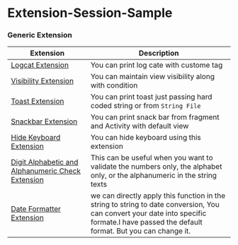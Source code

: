 # Extension-Session-Sample


### Generic Extension


| Extension                                                                                                             | Description                                                                                                                                                                              |
|-----------------------------------------------------------------------------------------------------------------------|------------------------------------------------------------------------------------------------------------------------------------------------------------------------------------------|
| <a href="/app/utils/log_extension.pdf" target="_blank">Logcat Extension</a>                                           | You can print log cate with custome tag                                                                                                                                                  |
| <a href="/app/utils/visibility_extension.pdf" target="_blank">Visibility Extension</a>                                | You can maintain view visibility along with condition                                                                                                                                    |
| <a href="/app/utils/toast_extension.jpg" target="_blank">Toast Extension</a>                                          | You can print toast just passing hard coded string or from `String File`                                                                                                                 |
| <a href="/app/utils/snackbar_extension.pdf" target="_blank">Snackbar Extension</a>                                    | You can print snack bar from fragment and Activity with default view                                                                                                                     |
| <a href="/app/utils/hide_keyboard_extension.pdf" target="_blank">Hide Keyboard Extension</a>                          | You can hide keyboard using this extension                                                                                                                                               |
| <a href="/app/utils/alphanumeric_extension.pdf" target="_blank">Digit,Alphabetic and Alphanumeric Check Extension</a> | This can be useful when you want to validate the numbers only, the alphabet only, or the alphanumeric in the string texts                                                                |
| <a href="/app/utils/date_formatter_extension.pdf" target="_blank">Date Formatter Extension</a>                        | we can directly apply this function in the string to string to date conversion, You can convert your date into specific formate.I have passed the default format. But you can change it. |


